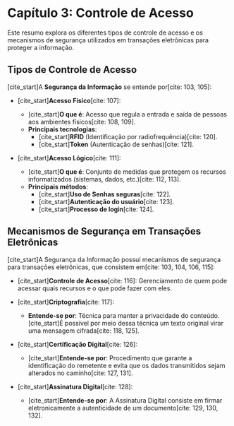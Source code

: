# Capítulo 3: Controle de Acesso

Este resumo explora os diferentes tipos de controle de acesso e os mecanismos de segurança utilizados em transações eletrônicas para proteger a informação.

## Tipos de Controle de Acesso

[cite_start]A **Segurança da Informação** se entende por[cite: 103, 105]:

-   [cite_start]**Acesso Físico**[cite: 107]:
    -   [cite_start]**O que é**: Acesso que regula a entrada e saída de pessoas aos ambientes físicos[cite: 108, 109].
    -   **Principais tecnologias**:
        -   [cite_start]**RFID** (Identificação por radiofrequência)[cite: 120].
        -   [cite_start]**Token** (Autenticação de senhas)[cite: 121].

-   [cite_start]**Acesso Lógico**[cite: 111]:
    -   [cite_start]**O que é**: Conjunto de medidas que protegem os recursos informatizados (sistemas, dados, etc.)[cite: 112, 113].
    -   **Principais métodos**:
        -   [cite_start]**Uso de Senhas seguras**[cite: 122].
        -   [cite_start]**Autenticação do usuário**[cite: 123].
        -   [cite_start]**Processo de login**[cite: 124].

## Mecanismos de Segurança em Transações Eletrônicas

[cite_start]A Segurança da Informação possui mecanismos de segurança para transações eletrônicas, que consistem em[cite: 103, 104, 106, 115]:

-   [cite_start]**Controle de Acesso**[cite: 116]: Gerenciamento de quem pode acessar quais recursos e o que pode fazer com eles.

-   [cite_start]**Criptografia**[cite: 117]:
    -   **Entende-se por**: Técnica para manter a privacidade do conteúdo. [cite_start]É possível por meio dessa técnica um texto original virar uma mensagem cifrada[cite: 118, 125].

-   [cite_start]**Certificação Digital**[cite: 126]:
    -   [cite_start]**Entende-se por**: Procedimento que garante a identificação do remetente e evita que os dados transmitidos sejam alterados no caminho[cite: 127, 131].

-   [cite_start]**Assinatura Digital**[cite: 128]:
    -   [cite_start]**Entende-se por**: A Assinatura Digital consiste em firmar eletronicamente a autenticidade de um documento[cite: 129, 130, 132].